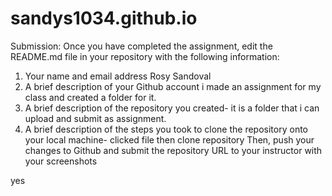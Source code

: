 # sandys1034.github.io
Submission:
Once you have completed the assignment, edit the README.md file in your repository with the following information:
1.	Your name and email address Rosy Sandoval
2.	A brief description of your Github account i made an assignment for my class and created a folder for it.
3.	A brief description of the repository you created- it is a folder that i can upload and submit as assignment.
4.	A brief description of the steps you took to clone the repository onto your local machine- clicked file then clone repository
Then, push your changes to Github and submit the repository URL to your instructor with your screenshots

yes 